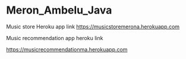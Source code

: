 # Meron_Ambelu_Java


Music store Heroku app link
https://musicstoremerona.herokuapp.com


Music recommendation app heroku link

https://musicrecommendationma.herokuapp.com
